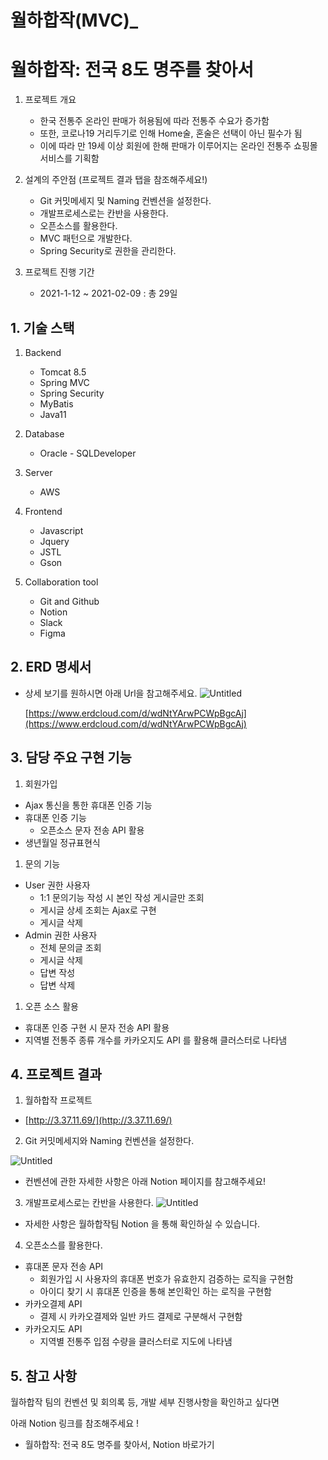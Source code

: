 # 월하합작(MVC)_

# 월하합작: 전국 8도 명주를 찾아서


1. 프로젝트 개요
    - 한국 전통주 온라인 판매가 허용됨에 따라 전통주 수요가 증가함
    - 또한, 코로나19 거리두기로 인해 Home술, 혼술은 선택이 아닌 필수가 됨
    - 이에 따라 만 19세 이상 회원에 한해 판매가 이루어지는 온라인 전통주 쇼핑몰 서비스를 기획함
    
2. 설계의 주안점 (프로젝트 결과 탭을 참조해주세요!)
    - Git 커밋메세지 및 Naming 컨벤션을 설정한다.
    - 개발프로세스로는 칸반을 사용한다.
    - 오픈소스를 활용한다.
    - MVC 패턴으로 개발한다.
    - Spring Security로 권한을 관리한다.

1. 프로젝트 진행 기간
    - 2021-1-12 ~ 2021-02-09 : 총 29일

## 1. 기술 스택


1. Backend 
    - Tomcat 8.5
    - Spring MVC
    - Spring Security
    - MyBatis
    - Java11

1. Database
    - Oracle - SQLDeveloper
    
2. Server 
    - AWS

1. Frontend
    - Javascript
    - Jquery
    - JSTL
    - Gson

1. Collaboration tool 
    - Git and Github
    - Notion
    - Slack
    - Figma

## 2. ERD 명세서



- 상세 보기를 원하시면 아래 Url을 참고해주세요.
    ![Untitled](https://user-images.githubusercontent.com/83184270/184530044-5e15923d-c3fd-43c0-9f44-f528a6a2f11d.png)

    [https://www.erdcloud.com/d/wdNtYArwPCWpBgcAj](https://www.erdcloud.com/d/wdNtYArwPCWpBgcAj)
    

## 3. 담당 주요 구현 기능



1. 회원가입
- Ajax 통신을 통한 휴대폰 인증 기능
- 휴대폰 인증 기능
    - 오픈소스 문자 전송 API 활용
- 생년월일 정규표현식

1. 문의 기능
- User 권한 사용자
    - 1:1 문의기능 작성 시 본인 작성 게시글만 조회
    - 게시글 상세 조회는 Ajax로 구현
    - 게시글 삭제
- Admin 권한 사용자
    - 전체 문의글 조회
    - 게시글 삭제
    - 답변 작성
    - 답변 삭제

1. 오픈 소스 활용
- 휴대폰 인증 구현 시 문자 전송 API 활용
- 지역별 전통주 종류 개수를 카카오지도 API 를 활용해 클러스터로 나타냄

## 4. 프로젝트 결과


1) 월하합작 프로젝트 

- [http://3.37.11.69/](http://3.37.11.69/)

2) Git 커밋메세지와 Naming 컨벤션을 설정한다.  


![Untitled](https://user-images.githubusercontent.com/83184270/184530166-44d5f9ad-ae31-41fb-a949-286a81041279.png)



- 컨벤션에 관한 자세한 사항은 아래 Notion 페이지를 참고해주세요!

3) 개발프로세스로는 칸반을 사용한다. 
![Untitled](https://user-images.githubusercontent.com/83184270/184530183-b93d0813-ba3d-4389-a1fb-02e1e2653f5b.png)



- 자세한 사항은 월하합작팀 Notion 을 통해 확인하실 수 있습니다.

4) 오픈소스를 활용한다. 

- 휴대폰 문자 전송 API
    - 회원가입 시 사용자의 휴대폰 번호가 유효한지 검증하는 로직을 구현함
    - 아이디 찾기 시 휴대폰 인증을 통해 본인확인 하는 로직을 구현함
- 카카오결제 API
    - 결제 시 카카오결제와 일반 카드 결제로 구분해서 구현함
- 카카오지도 API
    - 지역별 전통주 입점 수량을 클러스터로 지도에 나타냄
    

## 5. 참고 사항



월하합작 팀의 컨벤션 및 회의록 등, 개발 세부 진행사항을 확인하고 싶다면 

아래 Notion 링크를 참조해주세요 ! 

- 월하합작: 전국 8도 명주를 찾아서, Notion 바로가기
